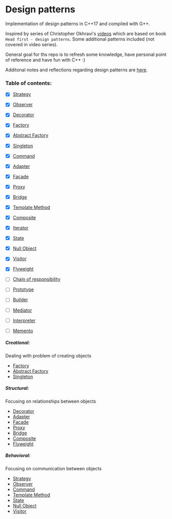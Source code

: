 Design patterns
===============

Implementation of design patterns in C++17 and compiled with G++.

Inspired by series of Christopher Okhravi's [videos](https://www.youtube.com/watch?v=v9ejT8FO-7I&list=PLrhzvIcii6GNjpARdnO4ueTUAVR9eMBpc)
which are based on book ``Head first - design patterns``. Some additional
patterns included (not covered in video series).

General goal for ths repo is to refresh some knowledge, have personal point
of reference and have fun with C++ :)

Additonal notes and reflections regarding design patterns are [here](patterns/notes.md).

### Table of contents:

- [X] [Strategy](patterns/1_Strategy/description.md)
- [X] [Observer](patterns/2_Observer/description.md)  
- [X] [Decorator](patterns/3_Decorator/description.md)  
- [X] [Factory](patterns/4_Factory/description.md)  
- [X] [Abstract Factory](patterns/5_Abstract_Factory/description.md)  
- [X] [Singleton](patterns/6_Singleton/description.md)  
- [X] [Command](patterns/7_Command/description.md)  
- [X] [Adapter](patterns/8_Adapter/description.md)  
- [X] [Facade](patterns/9_Facade/description.md)
- [X] [Proxy](patterns/10_Proxy/description.md)
- [X] [Bridge](patterns/11_Bridge/description.md)
- [X] [Template Method](patterns/12_Template_Method/description.md)
- [X] [Composite](patterns/13_Composite/description.md)
- [X] [Iterator](patterns/14_Iterator/description.md)
- [X] [State](patterns/15_State/decription.md)
- [X] [Null Object](patterns/16_Null_Object/decription.md)
- [X] [Visitor](patterns/17_Visitor/description.md)
- [X] [Flyweight](patterns/18_Flyweight/description.md)
- [ ] [Chain of responsibility]()
- [ ] [Prototype]()
- [ ] [Builder]()
- [ ] [Mediator]()
- [ ] [Interpreter]()
- [ ] [Memento]()


##### Creational:
Dealing with problem of creating objects

- [Factory](patterns/4_Factory/description.md)
- [Abstract Factory](patterns/5_Abstract_Factory/description.md)
- [Singleton](patterns/6_Singleton/description.md)  

##### Structural:
Focusing on relationships between objects

- [Decorator](patterns/3_Decorator/description.md)  
- [Adapter](patterns/8_Adapter/description.md)
- [Facade](patterns/9_Facade/description.md)
- [Proxy](patterns/10_Proxy/description.md)
- [Bridge](patterns/11_Bridge/description.md)
- [Composite](patterns/13_Composite/description.md)
- [Flyweight](patterns/18_Flyweight/description.md)

##### Behavioral:
Focusing on communication between objects

- [Strategy](patterns/1_Strategy/description.md)
- [Observer](patterns/2_Observer/description.md)  
- [Command](patterns/7_Command/description.md)
- [Template Method](patterns/12_Template_Method/description.md)
- [State](patterns/15_State/decription.md)
- [Null Object](patterns/16_Null_Object/decription.md)
- [Visitor](patterns/17_Visitor/description.md)